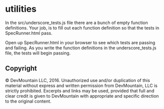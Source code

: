 utilities
=========

In the src/underscore_tests.js file there are a bunch of empty function definitions. Your job, is to fill out each function definition so that the tests in SpecRunner.html pass.

Open up SpecRunner.html in your browser to see which tests are passing and failing. As you write the function definitions in the underscore_tests.js file, the tests will begin passing.

## Copyright

© DevMountain LLC, 2016. Unauthorized use and/or duplication of this material without express and written permission from DevMountain, LLC is strictly prohibited. Excerpts and links may be used, provided that full and clear credit is given to DevMountain with appropriate and specific direction to the original content.
